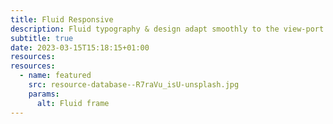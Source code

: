 ```yaml
---
title: Fluid Responsive
description: Fluid typography & design adapt smoothly to the view-port
subtitle: true
date: 2023-03-15T15:18:15+01:00
resources:
resources:
  - name: featured
    src: resource-database--R7raVu_isU-unsplash.jpg
    params:
      alt: Fluid frame
---
```

